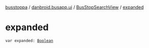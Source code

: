 [busstoppa](../../index.md) / [danbroid.busapp.ui](../index.md) / [BusStopSearchView](index.md) / [expanded](./expanded.md)

# expanded

`var expanded: `[`Boolean`](https://kotlinlang.org/api/latest/jvm/stdlib/kotlin/-boolean/index.html)